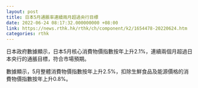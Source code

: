 ```yaml
---
layout: post
title: 日本5月通脹率連續兩月超過央行目標
date: 2022-06-24 08:17:32.000000000 +08:00
link: https://news.rthk.hk/rthk/ch/component/k2/1654478-20220624.htm
categories: rthk
---
```


日本政府數據顯示，日本5月核心消費物價指數按年上升2.1%，連續兩個月超過日本央行的通脹目標，符合市場預期。

數據顯示，5月整體消費物價指數按年上升2.5%，扣除生鮮食品及能源價格的消費物價指數按年上升0.8%。
